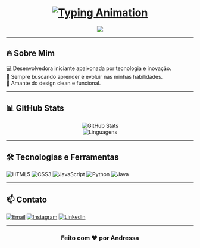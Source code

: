 
<h1 align="center">
  <a href="#" >
    <img src="https://readme-typing-svg.herokuapp.com?font=Fira+Code&size=24&pause=1000&color=FF0000&center=true&vCenter=true&width=600&lines=%F0%9F%91%8B+Ol%C3%A1%2C+me+chamo+Andressa+de+Lima;Seja+muito+bem-vindo(a)+%3A)!" alt="Typing Animation" />
  </a>
</h1>

<p align="center">
  <img src="https://img.shields.io/badge/-Dark%20Mode-black?style=for-the-badge" />
</p>


---

## 🔥 Sobre Mim

💻 Desenvolvedora iniciante apaixonada por tecnologia e inovação.<br>
🚀 Sempre buscando aprender e evoluir nas minhas habilidades.<br>
🎨 Amante do design clean e funcional.<br>

---

## 📊 GitHub Stats

<p align="center">
  <img src="https://github-readme-stats.vercel.app/api?username=dessalima&show_icons=true&theme=dark&title_color=red&icon_color=red&text_color=white&bg_color=000000" alt="GitHub Stats" />
  <br>
  <img src="https://github-readme-stats.vercel.app/api/top-langs/?username=dessalima&layout=compact&theme=dark&title_color=red&text_color=white&bg_color=000000" alt="Linguagens" />
</p>


---

## 🛠️ Tecnologias e Ferramentas

![HTML5](https://img.shields.io/badge/-HTML5-E34F26?style=flat-square&logo=html5&logoColor=white)
![CSS3](https://img.shields.io/badge/-CSS3-1572B6?style=flat-square&logo=css3&logoColor=white)
![JavaScript](https://img.shields.io/badge/-JavaScript-F7DF1E?style=flat-square&logo=javascript&logoColor=black)
![Python](https://img.shields.io/badge/-Python-3776AB?style=flat-square&logo=python&logoColor=white)
![Java](https://img.shields.io/badge/-Java-007396?style=flat-square&logo=java&logoColor=white)

---

## 📫 Contato

[![Email](https://img.shields.io/badge/Email-D14836?style=flat-square&logo=gmail&logoColor=white)](mailto:andressalima6190@gmail.com)
[![Instagram](https://img.shields.io/badge/Instagram-E4405F?style=flat-square&logo=instagram&logoColor=white)](https://www.instagram.com/lima___dessa)
[![LinkedIn](https://img.shields.io/badge/LinkedIn-0077B5?style=flat-square&logo=linkedin&logoColor=white)](https://www.linkedin.com/in/andressa-lima-034708187)

---

<h3 align="center">Feito com ❤️ por Andressa</h3>

